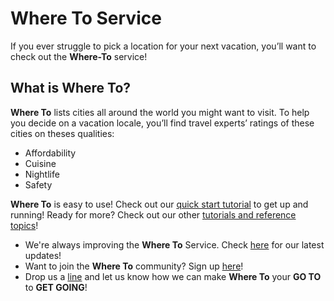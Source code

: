 # Where To Service

If you ever struggle to pick a location for your next vacation, you’ll want to check out the **Where-To** service!

## What is **Where To**?

**Where To** lists cities all around the world you might want to visit. To help you decide on a vacation locale, you’ll find travel experts’ ratings of these cities on theses qualities:

* Affordability
* Cuisine
* Nightlife
* Safety

**Where To** is easy to use! Check out our [quick start tutorial](tutorials/WhereTo-LetsGo.md) to get up and running! Ready for more? Check out our other [tutorials and reference topics](referencetopics.md)!

* We're always improving the **Where To** Service. Check [here](Updates.md) for our latest updates!
* Want to join the **Where To** community? Sign up [here](mailto:where-to-forum@example.com)!
* Drop us a [line](mailto:where-to@example.com) and let us know how we can make **Where To** your **GO TO** to **GET GOING**!
